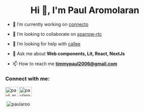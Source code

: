 <h1 align="center">Hi 👋, I'm Paul Aromolaran</h1>

- 🔭 I’m currently working on [connecto](https://github.com/PaulAroo/connecto)

- 👯 I’m looking to collaborate on [sparrow-rtc](https://github.com/chase-moskal/sparrow-rtc)

- 🤝 I’m looking for help with [callee](https://github.com/PaulAroo/callee)

- 💬 Ask me about **Web components, Lit, React, NextJs**

- 📫 How to reach me **timmypaul2006@gmail.com**

<h3 align="left">Connect with me:</h3>
<p align="left">
<a href="https://twitter.com/paul_aroo" target="blank"><img align="center" src="https://raw.githubusercontent.com/rahuldkjain/github-profile-readme-generator/master/src/images/icons/Social/twitter.svg" alt="paul_aroo" height="30" width="40" /></a>
<a href="https://linkedin.com/in/paularoo" target="blank"><img align="center" src="https://raw.githubusercontent.com/rahuldkjain/github-profile-readme-generator/master/src/images/icons/Social/linked-in-alt.svg" alt="paularoo" height="30" width="40" /></a>
</p>

<p>&nbsp;<img align="center" src="https://github-readme-stats.vercel.app/api?username=paularoo&show_icons=true&locale=en" alt="paularoo" /></p>
